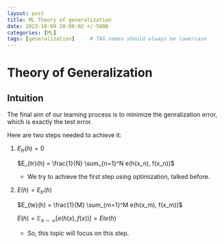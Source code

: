 ```yaml
---
layout: post
title: ML Theory of generalization
date: 2023-10-09 20:08:02 +/-5000
categories: [ML]
tags: [generalization]     # TAG names should always be lowercase
---
```


# Theory of Generalization 

## Intuition 
The final aim of our learning process is to minimize the genralization error, which is exactly the test error. 

Here are two steps needed to achieve it: 

1. $E_{tr}(h) = 0$ 

    $E_{tr}(h) = \frac{1}{N} \sum_{n=1}^N e(h(x_n), f(x_n))$
    - We try to achieve the first step using optimization, talked before. 

2.  $E(h) = E_{tr}(h)$ 
   
    $E_{te}(h) = \frac{1}{M} \sum_{m=1}^M e(h(x_m), f(x_m))$
    
    $E(h) = \mathbb{E}_{x \sim \mathcal{D}}[e(h(x), f(x))] = E{te}(h)$

    - So, this topic will focus on this step. 
